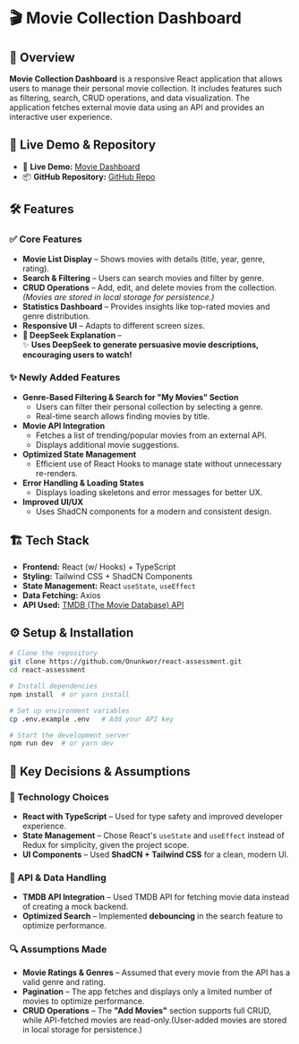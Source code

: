 # 🎬 Movie Collection Dashboard

## 📌 Overview

**Movie Collection Dashboard** is a responsive React application that allows users to manage their personal movie collection. It includes features such as filtering, search, CRUD operations, and data visualization. The application fetches external movie data using an API and provides an interactive user experience.

## 🚀 Live Demo & Repository

- 🔗 **Live Demo:** [Movie Dashboard](https://react-assessment-virid.vercel.app/dashboard)
- 📦 **GitHub Repository:** [GitHub Repo](https://github.com/Onunkwor/react-assessment)

## 🛠️ Features

### ✅ Core Features

- **Movie List Display** – Shows movies with details (title, year, genre, rating).
- **Search & Filtering** – Users can search movies and filter by genre.
- **CRUD Operations** – Add, edit, and delete movies from the collection. _(Movies are stored in local storage for persistence.)_
- **Statistics Dashboard** – Provides insights like top-rated movies and genre distribution.
- **Responsive UI** – Adapts to different screen sizes.
- **🚀 DeepSeek Explanation** –  
  ✨ **Uses DeepSeek to generate persuasive movie descriptions, encouraging users to watch!**

### ✨ Newly Added Features

- **Genre-Based Filtering & Search for "My Movies" Section**
  - Users can filter their personal collection by selecting a genre.
  - Real-time search allows finding movies by title.
- **Movie API Integration**
  - Fetches a list of trending/popular movies from an external API.
  - Displays additional movie suggestions.
- **Optimized State Management**
  - Efficient use of React Hooks to manage state without unnecessary re-renders.
- **Error Handling & Loading States**
  - Displays loading skeletons and error messages for better UX.
- **Improved UI/UX**
  - Uses ShadCN components for a modern and consistent design.

## 🏗️ Tech Stack

- **Frontend:** React (w/ Hooks) + TypeScript
- **Styling:** Tailwind CSS + ShadCN Components
- **State Management:** React `useState`, `useEffect`
- **Data Fetching:** Axios
- **API Used:** [TMDB (The Movie Database) API](https://developer.themoviedb.org/reference/intro/getting-started)

## ⚙️ Setup & Installation

```sh
# Clone the repository
git clone https://github.com/Onunkwor/react-assessment.git
cd react-assessment

# Install dependencies
npm install  # or yarn install

# Set up environment variables
cp .env.example .env   # Add your API key

# Start the development server
npm run dev  # or yarn dev
```

## 📌 Key Decisions & Assumptions

### 🚀 Technology Choices

- **React with TypeScript** – Used for type safety and improved developer experience.
- **State Management** – Chose React's `useState` and `useEffect` instead of Redux for simplicity, given the project scope.
- **UI Components** – Used **ShadCN + Tailwind CSS** for a clean, modern UI.

### 🔗 API & Data Handling

- **TMDB API Integration** – Used TMDB API for fetching movie data instead of creating a mock backend.
- **Optimized Search** – Implemented **debouncing** in the search feature to optimize performance.

### 🔍 Assumptions Made

- **Movie Ratings & Genres** – Assumed that every movie from the API has a valid genre and rating.
- **Pagination** – The app fetches and displays only a limited number of movies to optimize performance.
- **CRUD Operations** – The **"Add Movies"** section supports full CRUD, while API-fetched movies are read-only.(User-added movies are stored in local storage for persistence.)
